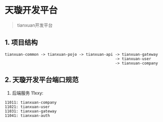 # 天璇开发平台

> tianxuan开发平台

## 1. 项目结构
```
tianxuan-common -> tianxuan-pojo -> tianxuan-api -> tianxuan-gateway
                                                 -> tianxuan-user
                                                 -> tianxuan-company       
```

## 2. 天璇开发平台端口规范

1. 后端服务 11xxy:
```
11011: tianxuan-company
11021: tianxuan-user
11031: tianxuan-gateway
11041: tianxuan-auth
```
